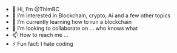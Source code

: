 - 👋 Hi, I’m @ThimBC
- 👀 I’m interested in Blockchain, crypto, Ai and a few other topics
- 🌱 I’m currently learning how to run a blockchain
- 💞️ I’m looking to collaborate on ... who knows what
- 📫 How to reach me ...
- ⚡ Fun fact: I hate coding

<!---
ThimBC/ThimBC is a ✨ special ✨ repository because its `README.md` (this file) appears on your GitHub profile.
You can click the Preview link to take a look at your changes.
--->
